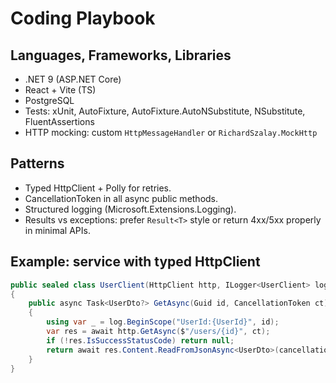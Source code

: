 # Coding Playbook

## Languages, Frameworks, Libraries
- .NET 9 (ASP.NET Core)
- React + Vite (TS)
- PostgreSQL
- Tests: xUnit, AutoFixture, AutoFixture.AutoNSubstitute, NSubstitute, FluentAssertions
- HTTP mocking: custom `HttpMessageHandler` or `RichardSzalay.MockHttp`

## Patterns
- Typed HttpClient + Polly for retries.
- CancellationToken in all async public methods.
- Structured logging (Microsoft.Extensions.Logging).
- Results vs exceptions: prefer `Result<T>` style or return 4xx/5xx properly in minimal APIs.

## Example: service with typed HttpClient
```csharp
public sealed class UserClient(HttpClient http, ILogger<UserClient> log)
{
    public async Task<UserDto?> GetAsync(Guid id, CancellationToken ct)
    {
        using var _ = log.BeginScope("UserId:{UserId}", id);
        var res = await http.GetAsync($"/users/{id}", ct);
        if (!res.IsSuccessStatusCode) return null;
        return await res.Content.ReadFromJsonAsync<UserDto>(cancellationToken: ct);
    }
}
```
